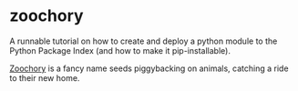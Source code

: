 # zoochory
A runnable tutorial on how to create and deploy a python module to the Python Package Index (and how to make it pip-installable).

[Zoochory](https://en.wikipedia.org/wiki/Seed_dispersal#By_animals) is a fancy name seeds piggybacking on animals, catching a ride to their new home.
